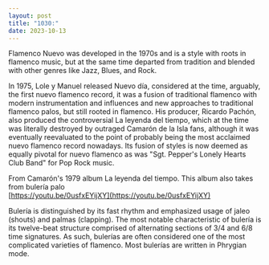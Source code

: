 ```yaml
---
layout: post
title: "1030:"
date: 2023-10-13
---
```


Flamenco Nuevo was developed in the 1970s and is a style with roots in flamenco music, but at the same time departed from tradition and blended with other genres like Jazz, Blues, and Rock.

In 1975, Lole y Manuel released Nuevo día, considered at the time, arguably, the first nuevo flamenco record, it was a fusion of traditional flamenco with modern instrumentation and influences and new approaches to traditional flamenco palos, but still rooted in flamenco. His producer, Ricardo Pachón, also produced the controversial La leyenda del tiempo, which at the time was literally destroyed by outraged Camarón de la Isla fans, although it was eventually reevaluated to the point of probably being the most acclaimed nuevo flamenco record nowadays. Its fusion of styles is now deemed as equally pivotal for nuevo flamenco as was "Sgt. Pepper's Lonely Hearts Club Band" for Pop Rock music.

From Camarón's 1979 album La leyenda del tiempo. This album also takes from bulería palo  
[https://youtu.be/0usfxEYijXY](https://youtu.be/0usfxEYijXY)

Bulería is distinguished by its fast rhythm and emphasized usage of jaleo (shouts) and palmas (clapping). The most notable characteristic of bulería is its twelve-beat structure comprised of alternating sections of 3/4 and 6/8 time signatures. As such, bulerías are often considered one of the most complicated varieties of flamenco. Most bulerías are written in Phrygian mode.
